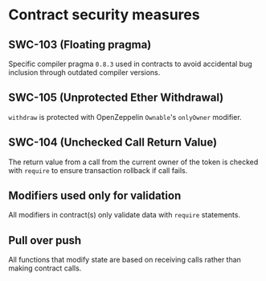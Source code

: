 # Contract security measures

## SWC-103 (Floating pragma)

Specific compiler pragma `0.8.3` used in contracts to avoid accidental bug inclusion through outdated compiler versions.

## SWC-105 (Unprotected Ether Withdrawal)

`withdraw` is protected with OpenZeppelin `Ownable`'s `onlyOwner` modifier.

## SWC-104 (Unchecked Call Return Value)

The return value from a call from the current owner of the token is checked with `require` to ensure transaction rollback if call fails.

## Modifiers used only for validation

All modifiers in contract(s) only validate data with `require` statements.

## Pull over push

All functions that modify state are based on receiving calls rather than making contract calls.
